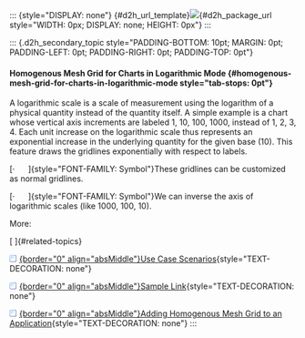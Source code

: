 ::: {style="DISPLAY: none"}
[](ms-xhelp:///?Id=d2h_url_template){#d2h_url_template}![](!package_url!){#d2h_package_url style="WIDTH: 0px; DISPLAY: none; HEIGHT: 0px"}
:::

::: {.d2h_secondary_topic style="PADDING-BOTTOM: 10pt; MARGIN: 0pt; PADDING-LEFT: 0pt; PADDING-RIGHT: 0pt; PADDING-TOP: 0pt"}
#### Homogenous Mesh Grid for Charts in Logarithmic Mode {#homogenous-mesh-grid-for-charts-in-logarithmic-mode style="tab-stops: 0pt"}

A logarithmic scale is a scale of measurement using the logarithm of a physical quantity instead of the quantity itself. A simple example is a chart whose vertical axis increments are labeled 1, 10, 100, 1000, instead of 1, 2, 3, 4. Each unit increase on the logarithmic scale thus represents an exponential increase in the underlying quantity for the given base (10). This feature draws the gridlines exponentially with respect to labels.

[·      ]{style="FONT-FAMILY: Symbol"}These gridlines can be customized as normal gridlines.

[·      ]{style="FONT-FAMILY: Symbol"}We can inverse the axis of logarithmic scales (like 1000, 100, 10).

More:

[ ]{#related-topics}

[![](button.gif){border="0" align="absMiddle"}Use Case Scenarios](ms-xhelp:///?Id=2c1a6d69-1628-419c-869d-773103b3b774){style="TEXT-DECORATION: none"}

[![](button.gif){border="0" align="absMiddle"}Sample Link](ms-xhelp:///?Id=bf227217-daca-43a1-8d26-842be5ceebeb){style="TEXT-DECORATION: none"}

[![](button.gif){border="0" align="absMiddle"}Adding Homogenous Mesh Grid to an Application](ms-xhelp:///?Id=e5eb86b8-a9e3-43f7-846a-9cf0f6b11a26){style="TEXT-DECORATION: none"}
:::

